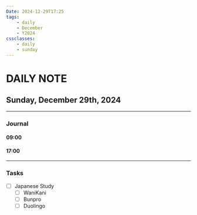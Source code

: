 ```yaml
---
Date: 2024-12-29T17:25
tags:
    - daily
    - December
    - Y2024
cssclasses:
    - daily
    - sunday
---
```

# DAILY NOTE
## Sunday, December 29th, 2024
***
### Journal

#### 09:00
#### 17:00

***
### Tasks
- [ ] Japanese Study
    - [ ] WaniKani
    - [ ] Bunpro
    - [ ] Duolingo